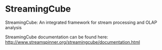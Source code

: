 # StreamingCube
StreamingCube: An integrated framework for stream processing and OLAP analysis

StreamingCube documentation can be found here:
http://www.streamspinner.org/streamingcube/documentation.html
